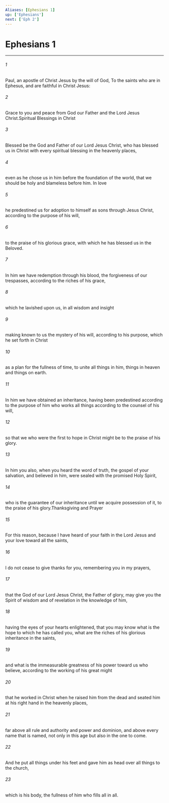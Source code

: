 ```yaml
---
Aliases: [Ephesians 1]
up: ['Ephesians']
next: ['Eph 2']
---
```

# Ephesians 1

***

 

###### 1 
Paul, an apostle of Christ Jesus by the will of God,
 To the saints who are in Ephesus, and are faithful in Christ Jesus:
 
 

###### 2 
Grace to you and peace from God our Father and the Lord Jesus Christ.Spiritual Blessings in Christ
 
 

###### 3 
Blessed be the God and Father of our Lord Jesus Christ, who has blessed us in Christ with every spiritual blessing in the heavenly places, 
 

###### 4 
even as he chose us in him before the foundation of the world, that we should be holy and blameless before him. In love 
 

###### 5 
he predestined us for adoption to himself as sons through Jesus Christ, according to the purpose of his will, 
 

###### 6 
to the praise of his glorious grace, with which he has blessed us in the Beloved. 
 

###### 7 
In him we have redemption through his blood, the forgiveness of our trespasses, according to the riches of his grace, 
 

###### 8 
which he lavished upon us, in all wisdom and insight 
 

###### 9 
making known to us the mystery of his will, according to his purpose, which he set forth in Christ 
 

###### 10 
as a plan for the fullness of time, to unite all things in him, things in heaven and things on earth.
 
 

###### 11 
In him we have obtained an inheritance, having been predestined according to the purpose of him who works all things according to the counsel of his will, 
 

###### 12 
so that we who were the first to hope in Christ might be to the praise of his glory. 
 

###### 13 
In him you also, when you heard the word of truth, the gospel of your salvation, and believed in him, were sealed with the promised Holy Spirit, 
 

###### 14 
who is the guarantee of our inheritance until we acquire possession of it, to the praise of his glory.Thanksgiving and Prayer
 
 

###### 15 
For this reason, because I have heard of your faith in the Lord Jesus and your love toward all the saints, 
 

###### 16 
I do not cease to give thanks for you, remembering you in my prayers, 
 

###### 17 
that the God of our Lord Jesus Christ, the Father of glory, may give you the Spirit of wisdom and of revelation in the knowledge of him, 
 

###### 18 
having the eyes of your hearts enlightened, that you may know what is the hope to which he has called you, what are the riches of his glorious inheritance in the saints, 
 

###### 19 
and what is the immeasurable greatness of his power toward us who believe, according to the working of his great might 
 

###### 20 
that he worked in Christ when he raised him from the dead and seated him at his right hand in the heavenly places, 
 

###### 21 
far above all rule and authority and power and dominion, and above every name that is named, not only in this age but also in the one to come. 
 

###### 22 
And he put all things under his feet and gave him as head over all things to the church, 
 

###### 23 
which is his body, the fullness of him who fills all in all.
 
